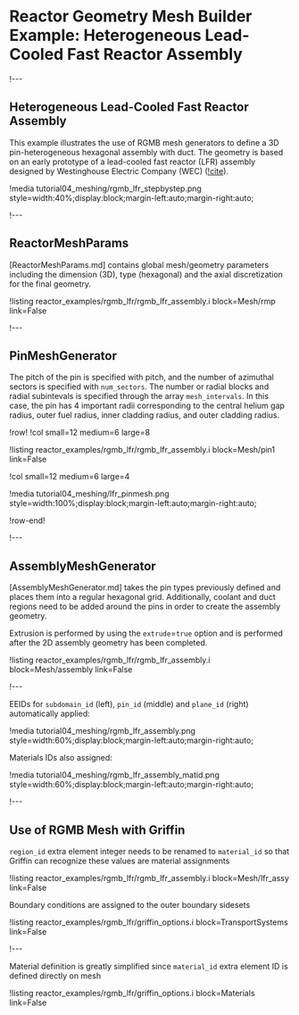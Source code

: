 # Reactor Geometry Mesh Builder Example: Heterogeneous Lead-Cooled Fast Reactor Assembly

!---

## Heterogeneous Lead-Cooled Fast Reactor Assembly

This example illustrates the use of RGMB mesh generators to define a 3D pin-heterogeneous hexagonal assembly with duct. The geometry is based on an early prototype of a lead-cooled fast reactor (LFR) assembly designed by Westinghouse Electric Company (WEC) ([!cite](grasso2019lfr)).

!media tutorial04_meshing/rgmb_lfr_stepbystep.png
       style=width:40%;display:block;margin-left:auto;margin-right:auto;

!---

## ReactorMeshParams

[ReactorMeshParams.md] contains global mesh/geometry parameters including the dimension (3D), type (hexagonal) and the axial discretization for the final geometry.

!listing reactor_examples/rgmb_lfr/rgmb_lfr_assembly.i
         block=Mesh/rmp
         link=False

!---

## PinMeshGenerator

The pitch of the pin is specified with pitch, and the number of azimuthal sectors is specified with `num_sectors`. The number or radial blocks and radial subintevals is specified through the array `mesh_intervals`. In this case, the pin has 4 important radii corresponding to the central helium gap radius, outer fuel radius, inner cladding radius, and outer cladding radius.

!row!
!col small=12 medium=6 large=8

!listing reactor_examples/rgmb_lfr/rgmb_lfr_assembly.i
         block=Mesh/pin1
         link=False

!col small=12 medium=6 large=4

!media tutorial04_meshing/lfr_pinmesh.png
       style=width:100%;display:block;margin-left:auto;margin-right:auto;

!row-end!

!---

## AssemblyMeshGenerator

[AssemblyMeshGenerator.md] takes the pin types previously defined and places them into a regular hexagonal grid. Additionally, coolant and duct regions need to be added around the pins in order to create the assembly geometry.

Extrusion is performed by using the `extrude`=`true` option and is performed after the 2D assembly geometry has been completed.

!listing reactor_examples/rgmb_lfr/rgmb_lfr_assembly.i
         block=Mesh/assembly
         link=False

!---

EEIDs for `subdomain_id` (left), `pin_id` (middle) and `plane_id` (right) automatically applied:

!media tutorial04_meshing/rgmb_lfr_assembly.png
       style=width:60%;display:block;margin-left:auto;margin-right:auto;

Materials IDs also assigned:

!media tutorial04_meshing/rgmb_lfr_assembly_matid.png
       style=width:60%;display:block;margin-left:auto;margin-right:auto;

!---

## Use of RGMB Mesh with Griffin

`region_id` extra element integer needs to be renamed to `material_id` so that Griffin can recognize these values are material assignments

!listing reactor_examples/rgmb_lfr/rgmb_lfr_assembly.i
         block=Mesh/lfr_assy
         link=False

Boundary conditions are assigned to the outer boundary sidesets

!listing reactor_examples/rgmb_lfr/griffin_options.i
         block=TransportSystems
         link=False

!---

Material definition is greatly simplified since `material_id` extra element ID is defined directly on mesh

!listing reactor_examples/rgmb_lfr/griffin_options.i
         block=Materials
         link=False

